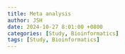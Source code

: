 ```yaml
---
title: Meta analysis
author: JSH
date: 2024-10-27 8:01:00 +0800
categories: [Study, Bioinformatics]
tags: [Study, Bioinformatics]
---
```

